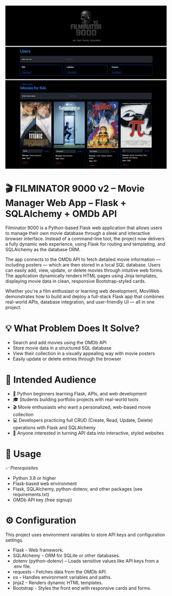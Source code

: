 ![This is an alt text.](logo.png "Filminator 9000 v2")
![This is an alt text.](Filminator_users.png "Filminator 9000 v2")
![This is an alt text.](Filminator_movies.png "Filminator 9000 v2")

# 🎬 FILMINATOR 9000 v2 – Movie Manager Web App – Flask + SQLAlchemy + OMDb API
Filminator 9000 is a Python-based Flask web application that allows users to manage their own movie database through a sleek and interactive browser interface. Instead of a command-line tool, the project now delivers a fully dynamic web experience, using Flask for routing and templating, and SQLAlchemy as the database ORM.

The app connects to the OMDb API to fetch detailed movie information — including posters — which are then stored in a local SQL database. Users can easily add, view, update, or delete movies through intuitive web forms. The application dynamically renders HTML pages using Jinja templates, displaying movie data in clean, responsive Bootstrap-styled cards.

Whether you're a film enthusiast or learning web development, MoviWeb demonstrates how to build and deploy a full-stack Flask app that combines real-world APIs, database integration, and user-friendly UI — all in one project.


# 💡 What Problem Does It Solve?
* Search and add movies using the OMDb API
* Store movie data in a structured SQL database
* View their collection in a visually appealing way with movie posters
* Easily update or delete entries through the browser


# 👥 Intended Audience
* 🐍 Python beginners learning Flask, APIs, and web development
* 🎓 Students building portfolio projects with real-world tools
* 🎬 Movie enthusiasts who want a personalized, web-based movie collection
* 💻 Developers practicing full CRUD (Create, Read, Update, Delete) operations with Flask and SQLAlchemy
* 🧠 Anyone interested in turning API data into interactive, styled websites


# 🚀 Usage
*✅ Prerequisites*
* Python 3.8 or higher
* Flask-based web environment
* Flask, SQLAlchemy, python-dotenv, and other packages (see requirements.txt)
* OMDb API key (free signup)


# ⚙️ Configuration
This project uses environment variables to store API keys and configuration settings.
* Flask - Web framework.
* SQLAlchemy – ORM for SQLite or other databases.
* dotenv (python-dotenv) – Loads sensitive values like API keys from a .env file.
* requests – Fetches data from the OMDb API.
* os – Handles environment variables and paths.
* jinja2 - Renders dynamic HTML templates.
* Bootstrap - Styles the front end with responsive cards and forms.

